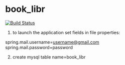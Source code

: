 # book_libr

[![Build Status](https://travis-ci.org/sviatoslavRSV/task_for_hm.svg?branch=master)](https://travis-ci.org/sviatoslavRSV/task_for_hm)

1. to launch the application set fields in file properties:

spring.mail.username=username@gmail.com
spring.mail.password=password

2. create mysql table name=book_libr
